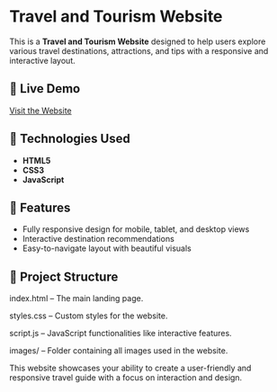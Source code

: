 # Travel and Tourism Website

This is a **Travel and Tourism Website** designed to help users explore various travel destinations, attractions, and tips with a responsive and interactive layout.

## 🚀 Live Demo
[Visit the Website](https://explore-travel-tourism.netlify.app/)

## 🔧 Technologies Used
- **HTML5**
- **CSS3**
- **JavaScript**

## 📱 Features
- Fully responsive design for mobile, tablet, and desktop views
- Interactive destination recommendations
- Easy-to-navigate layout with beautiful visuals

## 📂 Project Structure
index.html – The main landing page.

styles.css – Custom styles for the website.

script.js – JavaScript functionalities like interactive features.

images/ – Folder containing all images used in the website.

This website showcases your ability to create a user-friendly and responsive travel guide with a focus on interaction and design.
